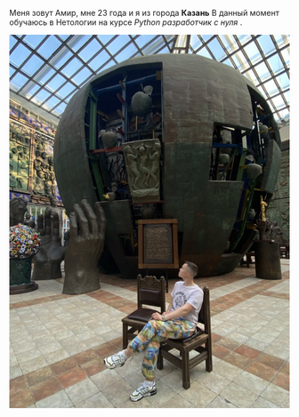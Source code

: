 Меня зовут Амир, мне 23 года и я из города **Казань**
В данный момент обучаюсь в Нетологии на курсе _Python разработчик с нуля_ .


![Alt text](image.png)